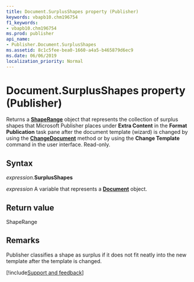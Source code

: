```yaml
---
title: Document.SurplusShapes property (Publisher)
keywords: vbapb10.chm196754
f1_keywords:
- vbapb10.chm196754
ms.prod: publisher
api_name:
- Publisher.Document.SurplusShapes
ms.assetid: 8c1c5fee-bea0-1660-a4a5-b465879d6ec9
ms.date: 06/06/2019
localization_priority: Normal
---
```



# Document.SurplusShapes property (Publisher)

Returns a **[ShapeRange](publisher.shaperange.md)** object that represents the collection of surplus shapes that Microsoft Publisher places under **Extra Content** in the **Format Publication** task pane after the document template (wizard) is changed by using the **[ChangeDocument](Publisher.Document.ChangeDocument.md)** method or by using the **Change Template** command in the user interface. Read-only.


## Syntax

_expression_.**SurplusShapes**

_expression_ A variable that represents a **[Document](Publisher.Document.md)** object.


## Return value

ShapeRange


## Remarks

Publisher classifies a shape as surplus if it does not fit neatly into the new template after the template is changed.


[!include[Support and feedback](~/includes/feedback-boilerplate.md)]